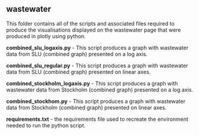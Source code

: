 ## wastewater

This folder contains all of the scripts and associated files required to produce the visualisations displayed on the wastewater page that were produced in plotly using python.

**combined_slu_logaxis.py** - This script produces a graph with wastewater data from SLU (combined graph) presented on a log axis.

**combined_slu_regular.py** - This script produces a graph with wastewater data from SLU (combined graph) presented on linear axes.

**combined_stockholm_logaxis.py** - This script produces a graph with wastewater data from Stockholm (combined graph) presented on a log axis.

**combined_stockhom.py** - This script produces a graph with wastewater data from Stockholm (combined graph) presented on linear axes.

**requirements.txt** - the requirements file used to recreate the environment needed to run the python script.